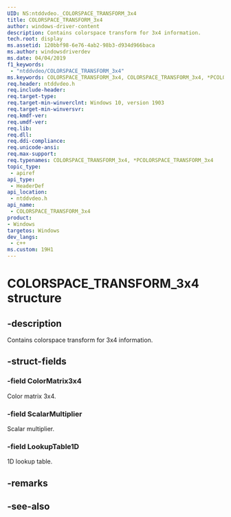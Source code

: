 ```yaml
---
UID: NS:ntddvdeo._COLORSPACE_TRANSFORM_3x4
title: COLORSPACE_TRANSFORM_3x4
author: windows-driver-content
description: Contains colorspace transform for 3x4 information.
tech.root: display
ms.assetid: 120bbf98-6e76-4ab2-98b3-d934d966baca
ms.author: windowsdriverdev
ms.date: 04/04/2019
f1_keywords:
 - "ntddvdeo/COLORSPACE_TRANSFORM_3x4"
ms.keywords: COLORSPACE_TRANSFORM_3x4, COLORSPACE_TRANSFORM_3x4, *PCOLORSPACE_TRANSFORM_3x4, 
req.header: ntddvdeo.h
req.include-header:
req.target-type:
req.target-min-winverclnt: Windows 10, version 1903
req.target-min-winversvr:
req.kmdf-ver:
req.umdf-ver:
req.lib:
req.dll:
req.ddi-compliance:
req.unicode-ansi:
req.max-support:
req.typenames: COLORSPACE_TRANSFORM_3x4, *PCOLORSPACE_TRANSFORM_3x4
topic_type: 
 - apiref
api_type: 
 - HeaderDef
api_location: 
 - ntddvdeo.h
api_name: 
 - COLORSPACE_TRANSFORM_3x4
product:
- Windows
targetos: Windows
dev_langs:
 - c++
ms.custom: 19H1
---
```


# COLORSPACE_TRANSFORM_3x4 structure

## -description

Contains colorspace transform for 3x4 information.

## -struct-fields

### -field ColorMatrix3x4

Color matrix 3x4.

### -field ScalarMultiplier

Scalar multiplier.

### -field LookupTable1D

1D lookup table.

## -remarks

## -see-also
